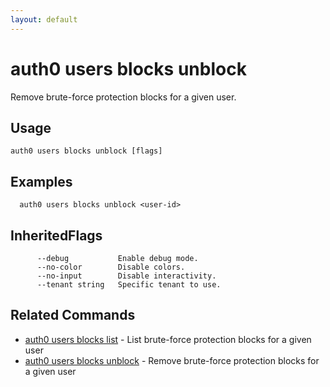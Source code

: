 ```yaml
---
layout: default
---
```

# auth0 users blocks unblock

Remove brute-force protection blocks for a given user.

## Usage
```
auth0 users blocks unblock [flags]
```

## Examples

```
  auth0 users blocks unblock <user-id>
```




## InheritedFlags

```
      --debug           Enable debug mode.
      --no-color        Disable colors.
      --no-input        Disable interactivity.
      --tenant string   Specific tenant to use.
```


## Related Commands

- [auth0 users blocks list](auth0_users_blocks_list.md) - List brute-force protection blocks for a given user
- [auth0 users blocks unblock](auth0_users_blocks_unblock.md) - Remove brute-force protection blocks for a given user


